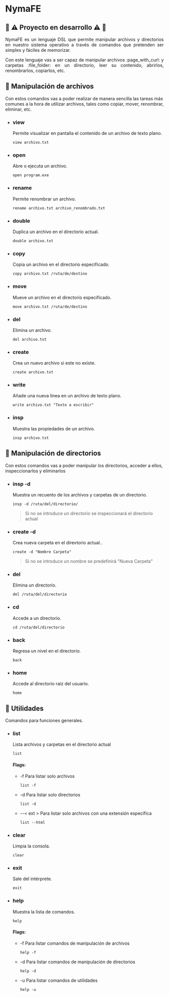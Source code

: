 # NymaFE

## :construction: :warning: Proyecto en desarrollo :warning: :construction:

<p align=justify>NymaFE es un lenguaje DSL que permite manipular archivos y directorios en nuestro sistema operativo a través de comandos que pretenden ser simples y fáciles de memorizar.</p>

<p align=justify>Con este lenguaje vas a ser capaz de manipular archivos :page_with_curl: y carpetas :file_folder: en un directorio, leer su contenido, abrirlos, renombrarlos, copiarlos, etc.</p>

## :page_facing_up: Manipulación de archivos</h2>
Con estos comandos vas a poder realizar de manera sencilla las tareas más comunes a la hora de utilizar archivos, tales como copiar, mover, renombrar, eliminar, etc.

* ### view
  <p>Permite visualizar en pantalla el contenido de un archivo de texto plano.</p>

      view archivo.txt

* ### open
  <p>Abre o ejecuta un archivo.</p>

      open program.exe
    
* ### rename
  <p>Permite renombrar un archivo.</p>

      rename archivo.txt archivo_renombrado.txt

* ### double
  <p>Duplica un archivo en el directorio actual.</p>

      double archivo.txt

* ### copy
  <p>Copia un archivo en el directorio especificado.</p>

      copy archivo.txt /ruta/de/destino

* ### move
  <p>Mueve un archivo en el directorio especificado.</p>

      move archivo.txt /ruta/de/destino

* ### del
  <p>Elimina un archivo.</p>

      del archivo.txt

* ### create
  <p>Crea un nuevo archivo si este no existe.</p>

      create archivo.txt

* ### write
  <p>Añade una nueva línea en un archivo de texto plano.</p>

      write archivo.txt "Texto a escribir"

* ### insp
  <p>Muestra las propiedades de un archivo.</p>

      insp archivo.txt
  

## :open_file_folder: Manipulación de directorios</h2>
Con estos comandos vas a poder manipular los directorios, acceder a ellos, inspeccionarlos y eliminarlos

* ### insp -d
  <p>Muestra un recuento de los archivos y carpetas de un directorio.</p>

      insp -d /ruta/del/directorio/

  > Si no se introduce un directorio se inspeccionará el directorio actual

* ### create -d
  <p>Crea nueva carpeta en el direvtorio actual..</p>

      create -d "Nombre Carpeta"

  > Si no se introduce un nombre se predefinirá "Nueva Carpeta"

* ### del
  <p>Elimina un directorio.</p>

      del /ruta/del/directorio

* ### cd
  <p>Accede a un directorio.</p>

      cd /ruta/del/directorio

* ### back
  <p>Regresa un nivel en el directorio.</p>

      back

* ### home
  <p>Accede al directorio raíz del usuario.</p>

      home


## :memo: Utilidades</h2>
Comandos para funciones generales.

* ### list
  <p>Lista archivos y carpetas en el directorio actual</p>

      list

  #### Flags:

  * -f Para listar solo archivos

        list -f

  * -d Para listar solo directorios

        list -d

  * --< ext > Para listar solo archivos con una extensión específica

        list --html
      

* ### clear
  <p>Limpia la consola.</p>

      clear

* ### exit
  <p>Sale del intérprete.</p>

      exit

* ### help
  <p>Muestra la lista de comandos.</p>

      help

  #### Flags:

  * -f Para listar comandos de manipulación de archivos

        help -f

  * -d Para listar comandos de manipulación de directorios

        help -d

  * -u Para listar comandos de utilidades

        help -u
